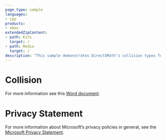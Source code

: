 ```yaml
---
page_type: sample
languages:
- cpp
products:
- xbox
extendedZipContent:
- path: Kits
  target: /
- path: Media
  target: /
description: "This sample demonstrates DirectXMath’s collision types for simple bounding volume tests in an Xbox One XDK app."
---
```


# Collision

For more information see this [Word document](https://github.com/microsoft/Xbox-ATG-Samples/blob/master/XDKSamples/System/Collision/Readme.docx).

# Privacy Statement
For more information about Microsoft’s privacy policies in general, see the [Microsoft Privacy Statement](https://privacy.microsoft.com/en-us/privacystatement/).
